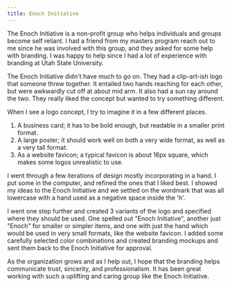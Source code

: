 ```yaml
---
title: Enoch Initiative
---
```


The Enoch Initiative is a non-profit group who helps individuals and groups become self reliant. I had a friend from my masters program reach out to me since he was involved with this group, and they asked for some help with branding. I was happy to help since I had a lot of experience with branding at Utah State University.

The Enoch Initiative didn't have much to go on. They had a clip-art-ish logo that someone threw together. It entailed two hands reaching for each other, but were awkwardly cut off at about mid arm. It also had a sun ray around the two. They really liked the concept but wanted to try something different.

<content-img src="/img/projects/enoch-initiative/enoch-logo-old.png" alt="Old Enoch Initiative logo" style="mix-blend-mode: multiply;" width="300"></content-img>

When I see a logo concept, I try to imagine it in a few different places. 

1. A business card; it has to be bold enough, but readable in a smaller print format.
2. A large poster; it should work well on both a very wide format, as well as a very tall format.
3. As a website favicon; a typical favicon is about 16px square, which makes some logos unrealistic to use.

I went through a few iterations of design mostly incorporating in a hand. I put some in the computer, and refined the ones that I liked best. I showed my ideas to the Enoch Initiative and we settled on the wordmark that was all lowercase with a hand used as a negative space inside the 'h'.

<content-img src="/img/projects/enoch-initiative/enoch-logo-new.png" alt="New Enoch Initiative logo" width="300"></content-img>

I went one step further and created 3 variants of the logo and specified where they should be used. One spelled out "Enoch Initiative", another just "Enoch" for smaller or simpler items, and one with just the hand which would be used in very small formats, like the website favicon. I added some carefully selected color combinations and created branding mockups and sent them back to the Enoch Initiative for approval. 

<content-img src="/img/projects/enoch-initiative/enoch-branding.png" alt="New Enoch Initiative logo"></content-img>

As the organization grows and as I help out, I hope that the branding helps communicate trust, sincerity, and professionalism. It has been great working with such a uplifting and caring group like the Enoch Initiative.